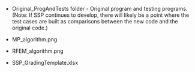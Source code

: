 - Original_ProgAndTests folder - 
Original program and testing programs.
(Note: If SSP continues to develop, there will likely be a point where the test cases are built as comparisons between the new code and the original code.)

- MP_algorithm.png

- RFEM_algorithm.png

- SSP_GradingTemplate.xlsx